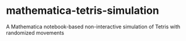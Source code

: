 # mathematica-tetris-simulation
A Mathematica notebook-based non-interactive simulation of Tetris with randomized movements
